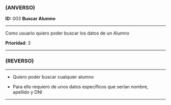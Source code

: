 
### **(ANVERSO)**

**ID:** 003 **Buscar Alumno**

---

Como usuario quiero poder buscar los datos de un Alumno


**Prioridad**: 3

----

### **(REVERSO)**

---

* Quiero poder buscar cualquier alumno

* Para ello requiero de unos datos específicos que serían nombre, apellido y DNI

---
